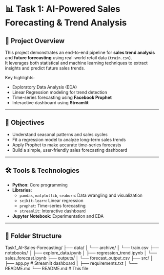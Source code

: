 # 📊 Task 1: AI-Powered Sales Forecasting & Trend Analysis

## 📘 Project Overview
This project demonstrates an end-to-end pipeline for **sales trend analysis** and **future forecasting** using real-world retail data (`train.csv`).  
It leverages both statistical and machine learning techniques to extract insights and predict future sales trends.

Key highlights:
- Exploratory Data Analysis (EDA)
- Linear Regression modeling for trend detection
- Time-series forecasting using **Facebook Prophet**
- Interactive dashboard using **Streamlit**

---

## 🎯 Objectives
- Understand seasonal patterns and sales cycles
- Fit a regression model to analyze long-term sales trends
- Apply Prophet to make accurate time-series forecasts
- Build a simple, user-friendly sales forecasting dashboard

---

## 🛠️ Tools & Technologies
- **Python**: Core programming
- **Libraries**:
  - `pandas`, `matplotlib`, `seaborn`: Data wrangling and visualization
  - `scikit-learn`: Linear regression
  - `prophet`: Time-series forecasting
  - `streamlit`: Interactive dashboard
- **Jupyter Notebook**: Experimentation and EDA

---

## 📁 Folder Structure

Task1_AI-Sales-Forecasting/
├── data/
│ └── archive/
│ └── train.csv
├── notebooks/
│ ├── explore_data.ipynb
│ ├── regression_trend.ipynb
│ └── sales_forecast.ipynb
├── outputs/
│ └── forecast_output.csv
├── src/
│ ├── app.py # Streamlit dashboard
│ ├── requirements.txt
│ └── README.md
└── README.md # This file